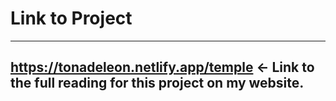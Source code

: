 # Link to Project

---
https://tonadeleon.netlify.app/temple <- Link to the full reading for this project on my website.
---

